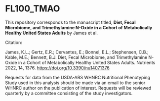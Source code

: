 # FL100_TMAO

This repository corresponds to the manuscript titled, **Diet, Fecal Microbiome, and Trimethylamine N-Oxide in a 
Cohort of Metabolically Healthy United States Adults** by James et al.

Citation: 

James, K.L.; Gertz, E.R.; Cervantes, E.; Bonnel, E.L.; Stephensen, C.B.; Kable, M.E.; Bennett, B.J. Diet, Fecal Microbiome, and Trimethylamine N-Oxide in a Cohort of Metabolically Healthy United States Adults. Nutrients 2022, 14, 1376. https://doi.org/10.3390/nu14071376

Requests for data from the USDA-ARS WHNRC Nutritional Phenotyping Study used in this analysis should be made via an email to the senior WHNRC author on the publication of interest. Requests will be reviewed quarterly by a committee consisting of the study investigators.
 